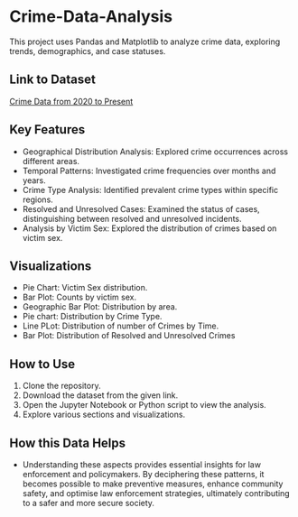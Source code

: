 # Crime-Data-Analysis
This project uses Pandas and Matplotlib to analyze crime data, exploring trends, demographics, and case statuses. 

## Link to Dataset 
[Crime Data from 2020 to Present](https://www.kaggle.com/datasets/qnqfbqfqo/crime-data-from-2020-to-present)

## Key Features

- Geographical Distribution Analysis: Explored crime occurrences across different areas.
- Temporal Patterns: Investigated crime frequencies over months and years.
- Crime Type Analysis: Identified prevalent crime types within specific regions.
- Resolved and Unresolved Cases: Examined the status of cases, distinguishing between resolved and unresolved incidents.
- Analysis by Victim Sex: Explored the distribution of crimes based on victim sex.

## Visualizations

- Pie Chart: Victim Sex distribution.
- Bar Plot: Counts by victim sex.
- Geographic Bar Plot: Distribution by area.
- Pie chart: Distribution by Crime Type.
- Line PLot: Distribution of number of Crimes by Time.
- Bar Plot: Distribution of Resolved and Unresolved Crimes

## How to Use

1. Clone the repository.
2. Download the dataset from the given link.
3. Open the Jupyter Notebook or Python script to view the analysis.
4. Explore various sections and visualizations.

## How this Data Helps
- Understanding these aspects provides essential insights for law enforcement and policymakers. By deciphering these patterns, it becomes possible to make preventive measures, enhance community safety, and optimise law enforcement strategies, ultimately contributing to a safer and more secure society.
